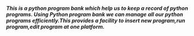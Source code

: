 ##### This is a python program bank which help us to keep a record of python programs. Using Python program bank we can manage all our python programs efficiently.This provides a facility to insert new program,run program,edit program at one platform.




